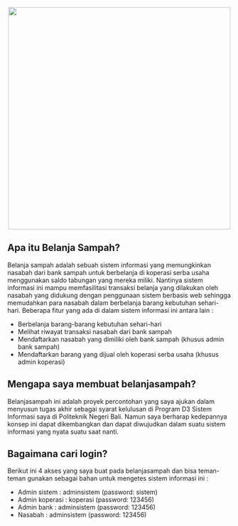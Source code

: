 <p align="center"><img src="http://belanjasampah.com/img/logo.png" width="500"></p>

## Apa itu Belanja Sampah?

Belanja sampah adalah sebuah sistem informasi yang memungkinkan nasabah dari bank sampah untuk berbelanja di koperasi serba usaha menggunakan saldo tabungan yang mereka miliki. Nantinya sistem informasi ini mampu memfasilitasi transaksi belanja yang dilakukan oleh nasabah yang didukung dengan penggunaan sistem berbasis web sehingga memudahkan para nasabah dalam berbelanja barang kebutuhan sehari-hari. Beberapa fitur yang ada di dalam sistem informasi ini antara lain :

- Berbelanja barang-barang kebutuhan sehari-hari
- Melihat riwayat transaksi nasabah dari bank sampah
- Mendaftarkan nasabah yang dimiliki oleh bank sampah (khusus admin bank sampah)
- Mendaftarkan barang yang dijual oleh koperasi serba usaha (khusus admin koperasi)

## Mengapa saya membuat belanjasampah?

Belanjasampah ini adalah proyek percontohan yang saya ajukan dalam menyusun tugas akhir sebagai syarat kelulusan di Program D3 Sistem Informasi saya di Politeknik Negeri Bali. Namun saya berharap kedepannya konsep ini dapat dikembangkan dan dapat diwujudkan dalam suatu sistem informasi yang nyata suatu saat nanti.

## Bagaimana cari login?

Berikut ini 4 akses yang saya buat pada belanjasampah dan bisa teman-teman gunakan sebagai bahan untuk mengetes sistem informasi ini :

- Admin sistem : adminsistem (password: sistem)
- Admin koperasi : koperasi (password: 123456)
- Admin bank : adminsistem (password: 123456)
- Nasabah : adminsistem (password: 123456)
